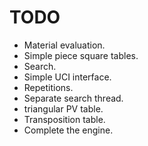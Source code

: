# TODO

* Material evaluation.
* Simple piece square tables.
* Search.
* Simple UCI interface.
* Repetitions.
* Separate search thread.
* triangular PV table.
* Transposition table.
* Complete the engine.